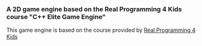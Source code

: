 ### A 2D game engine based on the Real Programming 4 Kids course "C++ Elite Game Engine"

This game engine is based on the course provided by [Real Programming 4 Kids](https://realprogramming.com)
